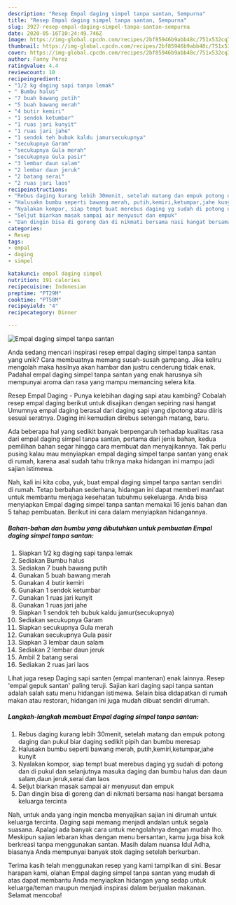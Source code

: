 ```yaml
---
description: "Resep Empal daging simpel tanpa santan, Sempurna"
title: "Resep Empal daging simpel tanpa santan, Sempurna"
slug: 3927-resep-empal-daging-simpel-tanpa-santan-sempurna
date: 2020-05-16T10:24:49.746Z
image: https://img-global.cpcdn.com/recipes/2bf85946b9abb48c/751x532cq70/empal-daging-simpel-tanpa-santan-foto-resep-utama.jpg
thumbnail: https://img-global.cpcdn.com/recipes/2bf85946b9abb48c/751x532cq70/empal-daging-simpel-tanpa-santan-foto-resep-utama.jpg
cover: https://img-global.cpcdn.com/recipes/2bf85946b9abb48c/751x532cq70/empal-daging-simpel-tanpa-santan-foto-resep-utama.jpg
author: Fanny Perez
ratingvalue: 4.4
reviewcount: 10
recipeingredient:
- "1/2 kg daging sapi tanpa lemak"
- " Bumbu halus"
- "7 buah bawang putih"
- "5 buah bawang merah"
- "4 butir kemiri"
- "1 sendok ketumbar"
- "1 ruas jari kunyit"
- "1 ruas jari jahe"
- "1 sendok teh bubuk kaldu jamursecukupnya"
- "secukupnya Garam"
- "secukupnya Gula merah"
- "secukupnya Gula pasir"
- "3 lembar daun salam"
- "2 lembar daun jeruk"
- "2 batang serai"
- "2 ruas jari laos"
recipeinstructions:
- "Rebus daging kurang lebih 30menit, setelah matang dan empuk potong daging dan pukul biar daging sedikit pipih dan bumbu meresap"
- "Halusakn bumbu seperti bawang merah, putih,kemiri,ketumpar,jahe kunyit"
- "Nyalakan kompor, siap tempt buat merebus daging yg sudah di potong dan di pukul dan selanjutnya masuka daging dan bumbu halus dan daun salam,daun jeruk,serai dan laos"
- "Seljut biarkan masak sampai air menyusut dan empuk"
- "Dan dingin bisa di goreng dan di nikmati bersama nasi hangat bersama keluarga tercinta"
categories:
- Resep
tags:
- empal
- daging
- simpel

katakunci: empal daging simpel 
nutrition: 191 calories
recipecuisine: Indonesian
preptime: "PT29M"
cooktime: "PT58M"
recipeyield: "4"
recipecategory: Dinner

---
```



![Empal daging simpel tanpa santan](https://img-global.cpcdn.com/recipes/2bf85946b9abb48c/751x532cq70/empal-daging-simpel-tanpa-santan-foto-resep-utama.jpg)

Anda sedang mencari inspirasi resep empal daging simpel tanpa santan yang unik? Cara membuatnya memang susah-susah gampang. Jika keliru mengolah maka hasilnya akan hambar dan justru cenderung tidak enak. Padahal empal daging simpel tanpa santan yang enak harusnya sih mempunyai aroma dan rasa yang mampu memancing selera kita.

Resep Empal Daging - Punya kelebihan daging sapi atau kambing? Cobalah resep empal daging berikut untuk disajikan dengan sepiring nasi hangat Umumnya empal daging berasal dari daging sapi yang dipotong atau diiris sesuai seratnya. Daging ini kemudian direbus setengah matang, baru.

Ada beberapa hal yang sedikit banyak berpengaruh terhadap kualitas rasa dari empal daging simpel tanpa santan, pertama dari jenis bahan, kedua pemilihan bahan segar hingga cara membuat dan menyajikannya. Tak perlu pusing kalau mau menyiapkan empal daging simpel tanpa santan yang enak di rumah, karena asal sudah tahu triknya maka hidangan ini mampu jadi sajian istimewa.


Nah, kali ini kita coba, yuk, buat empal daging simpel tanpa santan sendiri di rumah. Tetap berbahan sederhana, hidangan ini dapat memberi manfaat untuk membantu menjaga kesehatan tubuhmu sekeluarga. Anda bisa menyiapkan Empal daging simpel tanpa santan memakai 16 jenis bahan dan 5 tahap pembuatan. Berikut ini cara dalam menyiapkan hidangannya.

<!--inarticleads1-->

##### Bahan-bahan dan bumbu yang dibutuhkan untuk pembuatan Empal daging simpel tanpa santan:

1. Siapkan 1/2 kg daging sapi tanpa lemak
1. Sediakan  Bumbu halus
1. Sediakan 7 buah bawang putih
1. Gunakan 5 buah bawang merah
1. Gunakan 4 butir kemiri
1. Gunakan 1 sendok ketumbar
1. Gunakan 1 ruas jari kunyit
1. Gunakan 1 ruas jari jahe
1. Siapkan 1 sendok teh bubuk kaldu jamur(secukupnya)
1. Sediakan secukupnya Garam
1. Siapkan secukupnya Gula merah
1. Gunakan secukupnya Gula pasir
1. Siapkan 3 lembar daun salam
1. Sediakan 2 lembar daun jeruk
1. Ambil 2 batang serai
1. Sediakan 2 ruas jari laos


Lihat juga resep Daging sapi santen (empal mantenan) enak lainnya. Resep &#39;empal gepuk santan&#39; paling teruji. Sajian kari daging sapi tanpa santan adalah salah satu menu hidangan istimewa. Selain bisa didapatkan di rumah makan atau restoran, hidangan ini juga mudah dibuat sendiri dirumah. 

<!--inarticleads2-->

##### Langkah-langkah membuat Empal daging simpel tanpa santan:

1. Rebus daging kurang lebih 30menit, setelah matang dan empuk potong daging dan pukul biar daging sedikit pipih dan bumbu meresap
1. Halusakn bumbu seperti bawang merah, putih,kemiri,ketumpar,jahe kunyit
1. Nyalakan kompor, siap tempt buat merebus daging yg sudah di potong dan di pukul dan selanjutnya masuka daging dan bumbu halus dan daun salam,daun jeruk,serai dan laos
1. Seljut biarkan masak sampai air menyusut dan empuk
1. Dan dingin bisa di goreng dan di nikmati bersama nasi hangat bersama keluarga tercinta


Nah, untuk anda yang ingin mencba menyajikan sajian ini dirumah untuk keluarga tercinta. Daging sapi memang menjadi andalan untuk segala suasana. Apalagi ada banyak cara untuk mengolahnya dengan mudah lho. Meskipun sajian lebaran khas dengan menu bersantan, kamu juga bisa kok berkreasi tanpa menggunakan santan. Masih dalam nuansa Idul Adha, biasanya Anda mempunyai banyak stok daging setelah berkurban. 

Terima kasih telah menggunakan resep yang kami tampilkan di sini. Besar harapan kami, olahan Empal daging simpel tanpa santan yang mudah di atas dapat membantu Anda menyiapkan hidangan yang sedap untuk keluarga/teman maupun menjadi inspirasi dalam berjualan makanan. Selamat mencoba!
